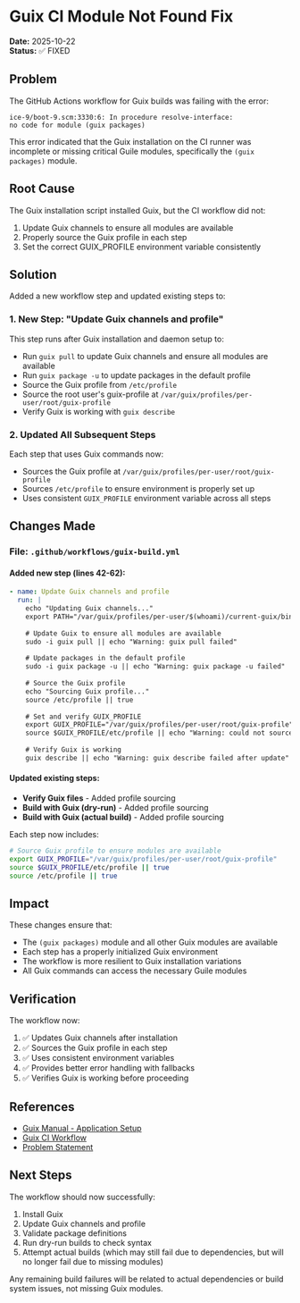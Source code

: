 # Guix CI Module Not Found Fix

**Date:** 2025-10-22  
**Status:** ✅ FIXED

## Problem

The GitHub Actions workflow for Guix builds was failing with the error:

```
ice-9/boot-9.scm:3330:6: In procedure resolve-interface:
no code for module (guix packages)
```

This error indicated that the Guix installation on the CI runner was incomplete or missing critical Guile modules, specifically the `(guix packages)` module.

## Root Cause

The Guix installation script installed Guix, but the CI workflow did not:
1. Update Guix channels to ensure all modules are available
2. Properly source the Guix profile in each step
3. Set the correct GUIX_PROFILE environment variable consistently

## Solution

Added a new workflow step and updated existing steps to:

### 1. New Step: "Update Guix channels and profile"

This step runs after Guix installation and daemon setup to:
- Run `guix pull` to update Guix channels and ensure all modules are available
- Run `guix package -u` to update packages in the default profile
- Source the Guix profile from `/etc/profile`
- Source the root user's guix-profile at `/var/guix/profiles/per-user/root/guix-profile`
- Verify Guix is working with `guix describe`

### 2. Updated All Subsequent Steps

Each step that uses Guix commands now:
- Sources the Guix profile at `/var/guix/profiles/per-user/root/guix-profile`
- Sources `/etc/profile` to ensure environment is properly set up
- Uses consistent `GUIX_PROFILE` environment variable across all steps

## Changes Made

### File: `.github/workflows/guix-build.yml`

#### Added new step (lines 42-62):
```yaml
- name: Update Guix channels and profile
  run: |
    echo "Updating Guix channels..."
    export PATH="/var/guix/profiles/per-user/$(whoami)/current-guix/bin:$PATH"
    
    # Update Guix to ensure all modules are available
    sudo -i guix pull || echo "Warning: guix pull failed"
    
    # Update packages in the default profile
    sudo -i guix package -u || echo "Warning: guix package -u failed"
    
    # Source the Guix profile
    echo "Sourcing Guix profile..."
    source /etc/profile || true
    
    # Set and verify GUIX_PROFILE
    export GUIX_PROFILE="/var/guix/profiles/per-user/root/guix-profile"
    source $GUIX_PROFILE/etc/profile || echo "Warning: could not source profile"
    
    # Verify Guix is working
    guix describe || echo "Warning: guix describe failed after update"
```

#### Updated existing steps:
- **Verify Guix files** - Added profile sourcing
- **Build with Guix (dry-run)** - Added profile sourcing
- **Build with Guix (actual build)** - Added profile sourcing

Each step now includes:
```bash
# Source Guix profile to ensure modules are available
export GUIX_PROFILE="/var/guix/profiles/per-user/root/guix-profile"
source $GUIX_PROFILE/etc/profile || true
source /etc/profile || true
```

## Impact

These changes ensure that:
- The `(guix packages)` module and all other Guix modules are available
- Each step has a properly initialized Guix environment
- The workflow is more resilient to Guix installation variations
- All Guix commands can access the necessary Guile modules

## Verification

The workflow now:
1. ✅ Updates Guix channels after installation
2. ✅ Sources the Guix profile in each step
3. ✅ Uses consistent environment variables
4. ✅ Provides better error handling with fallbacks
5. ✅ Verifies Guix is working before proceeding

## References

- [Guix Manual - Application Setup](https://guix.gnu.org/manual/en/html_node/Application-Setup.html)
- [Guix CI Workflow](.github/workflows/guix-build.yml)
- [Problem Statement](https://github.com/cogpy/occ/issues/XX)

## Next Steps

The workflow should now successfully:
1. Install Guix
2. Update Guix channels and profile
3. Validate package definitions
4. Run dry-run builds to check syntax
5. Attempt actual builds (which may still fail due to dependencies, but will no longer fail due to missing modules)

Any remaining build failures will be related to actual dependencies or build system issues, not missing Guix modules.
